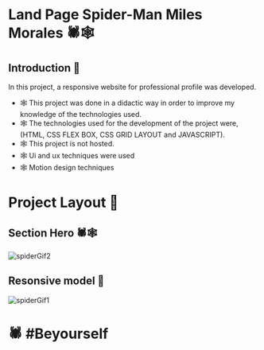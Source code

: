 # Land Page Spider-Man Miles Morales 🕷🕸

## Introduction 📑
In this project, a responsive website for professional profile was developed.


* 🕸 This project was done in a didactic way in order to improve my knowledge of the technologies used.
* 🕸 The technologies used for the development of the project were, (HTML, CSS FLEX BOX, CSS GRID LAYOUT and JAVASCRIPT).
* 🕸 This project is not hosted.
* 🕸 Ui and ux techniques were used
* 🕸 Motion design techniques

# Project Layout 🎨

## Section Hero 🕷🕸
![spiderGif2](https://user-images.githubusercontent.com/86623759/127944780-0e62b6d8-8e31-458b-8c05-0afa2ab5d522.gif)
## Resonsive model 📱
![spiderGif1](https://user-images.githubusercontent.com/86623759/127944887-5781969c-55ff-4053-b09b-7f39e8c78084.gif)
# 🕷 #Beyourself




